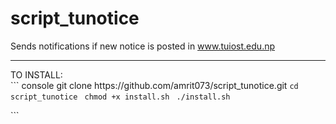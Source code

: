 # script_tunotice
Sends notifications if new notice is posted in www.tuiost.edu.np
<hr>
TO INSTALL:
<br>
```
console
  git clone https://github.com/amrit073/script_tunotice.git </code>
  <code>cd script_tunotice </code>
  <code>chmod +x install.sh </code>
  <code>./install.sh <br>
</code>
```
